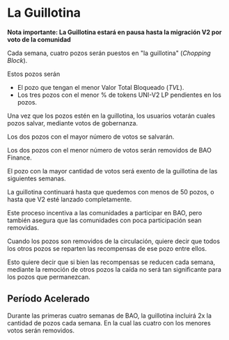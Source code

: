 # La Guillotina

**Nota importante: La Guillotina estará en pausa hasta la migración V2 por voto de la comunidad**

Cada semana, cuatro pozos serán puestos en "la guillotina" (_Chopping Block_).

Estos pozos serán

* El pozo que tengan el menor Valor Total Bloqueado (_TVL_).
* Los tres pozos con el menor % de tokens UNI-V2 LP pendientes en los pozos.

Una vez que los pozos estén en la guillotina, los usuarios votarán cuales pozos salvar, mediante votos de gobernanza.

Los dos pozos con el mayor número de votos se salvarán.

Los dos pozos con el menor número de votos serán removidos de BAO Finance.

El pozo con la mayor cantidad de votos será exento de la guillotina de las siguientes semanas.

La guillotina continuará hasta que quedemos con menos de 50 pozos, o hasta que V2 esté lanzado completamente.

Este proceso incentiva a las comunidades a participar en BAO, pero también asegura que las comunidades con poca participación sean removidas.

Cuando los pozos son removidos de la circulación, quiere decir que todos los otros pozos se reparten las recompensas de ese pozo entre ellos.

Esto quiere decir que si bien las recompensas se reducen cada semana, mediante la remoción de otros pozos la caída no será tan significante para los pozos que permanezcan.

## Período Acelerado

Durante las primeras cuatro semanas de BAO, la guillotina incluirá 2x la cantidad de pozos cada semana. En la cual las cuatro con los menores votos serán removidos.
